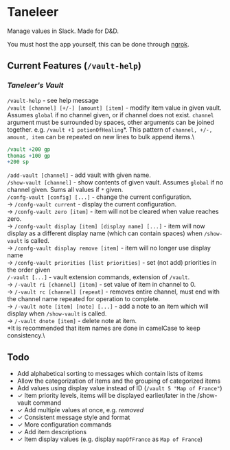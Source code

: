 # Taneleer
Manage values in Slack. Made for D&amp;D.

You must host the app yourself, this can be done through [ngrok](https://ngrok.com/).

## Current Features (`/vault-help`)
### ***Taneleer\'s Vault***
`/vault-help` - see help message\
`/vault [channel] [+/-] [amount] [item]` - modify item value in given vault. Assumes `global` if no channel given, or if channel does not exist. `channel` argument must be surrounded by spaces, other arguments can be joined together. e.g. `/vault +1 potionOfHealing`\*. This pattern of `channel, +/-, amount, item` can be repeated on new lines to bulk append items.\
```perl
/vault +200 gp
thomas +100 gp
+200 sp
```
`/add-vault [channel]` - add vault with given name.\
`/show-vault [channel]` - show contents of given vault. Assumes `global` if no channel given. Sums all values if `*` given.\
`/confg-vault [config] [...]` - change the current configuration.\
→ `/confg-vault current` - display the current configuration.\
→ `/confg-vault zero [item]` - item will not be cleared when value reaches zero.\
→ `/confg-vault display [item] [display name] [...]` - item will now display as a different display name (which can contain spaces) when `/show-vault` is called.\
→ `/confg-vault display remove [item]` - item will no longer use display name\
→ `/confg-vault priorities [list priorities]` - set (not add) priorities in the order given\
`/-vault [...]` - vault extension commands, extension of `/vault`.\
→ `/-vault ri [channel] [item]` - set value of item in channel to 0.\
→ `/-vault rc [channel] [repeat]` - removes entire channel, must end with the channel name repeated for operation to complete.\
→ `/-vault note [item] [note] [...]` - add a note to an item which will display when `/show-vault` is called.\
→ `/-vault dnote [item]` - delete note at item.\
*It is recommended that item names are done in camelCase to keep consistency.\

## Todo
- Add alphabetical sorting to messages which contain lists of items
- Allow the categorization of items and the grouping of categorized items
- Add values using display value instead of ID (`/vault 5 "Map of France"`)
- ✓ Item priority levels, items will be displayed earlier/later in the /show-vault command
- ✓ Add multiple values at once, e.g. *removed*
- ✓ Consistent message style and format
- ✓ More configuration commands
- ✓ Add item descriptions
- ✓ Item display values (e.g. display `mapOfFrance` as `Map of France`)
